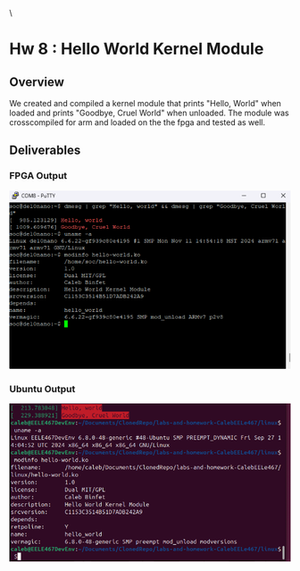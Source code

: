 \
# Hw 8 : Hello World Kernel Module

## Overview
We created and compiled a kernel module that prints "Hello, World" when loaded and prints "Goodbye, Cruel World" when unloaded. The module was crosscompiled for arm and loaded on the the fpga and tested as well. 

## Deliverables
### FPGA Output
![FPGA Kernel Module Output](/docs/assets/hw-8_kernalMod_ARM.png)

### Ubuntu Output 
![Ubuntu Kenel Module Output](/docs/assets/hw-8_kernalMod_Ubuntu.png)


